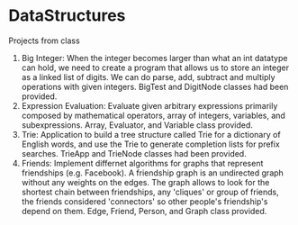 # DataStructures
Projects from class
1. Big Integer: 
When the integer becomes larger than what an int datatype can hold, we need to create a program that allows us to store an integer as a linked list of digits. We can do parse, add, subtract and multiply operations with given integers.
BigTest and DigitNode classes had been provided.
2. Expression Evaluation:
Evaluate given arbitrary expressions primarily composed by mathematical operators, array of integers, variables, and subexpressions. 
Array, Evaluator, and Variable class provided.
3. Trie:
Application to build a tree structure called Trie for a dictionary of English words, and use the Trie to generate completion lists for prefix searches.
TrieApp and TrieNode classes had been provided.
4. Friends:
Implement differnet algorithms for graphs that represent friendships (e.g. Facebook). A friendship graph is an undirected graph without any weights on the edges. The graph allows to look for the shortest chain between friendships, any 'cliques' or group of friends, the friends considered 'connectors' so other people's friendship's depend on them.
Edge, Friend, Person, and Graph class provided.


